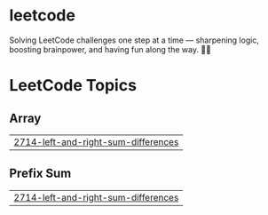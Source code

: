 # leetcode
Solving LeetCode challenges one step at a time — sharpening logic, boosting brainpower, and having fun along the way. 🚀🧠

<!---LeetCode Topics Start-->
# LeetCode Topics
## Array
|  |
| ------- |
| [2714-left-and-right-sum-differences](https://github.com/NaveenThomas22/leetcode/tree/master/2714-left-and-right-sum-differences) |
## Prefix Sum
|  |
| ------- |
| [2714-left-and-right-sum-differences](https://github.com/NaveenThomas22/leetcode/tree/master/2714-left-and-right-sum-differences) |
<!---LeetCode Topics End-->